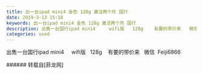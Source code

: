 ```yaml
---
title: 出一台ipad mini4 金色 128g 激活两个月 国行
date: 2019-3-13 15:18
keywords: 出一台ipad mini4 金色 128g 激活两个月 国行
description: 出售一台国行ipad mini4     wifi版   128g    有要的带价来   微信  Feiji6866
categories: used
---
```

<td class="t_f" id="postmessage_3216688">

出售一台国行ipad mini4     wifi版   128g    有要的带价来   微信  Feiji6866<br/>
</td>
###### 转载自[菲龙网]
